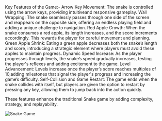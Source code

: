 Key Features of the Game:-
Arrow Key Movement: The snake is controlled using the arrow keys, providing intuitiveand responsive gameplay.
Wall Wrapping: The snake seamlessly passes through one side of the screen and reappears on the opposite side, offering an endless playing field and adding a unique challenge to navigation.
Red Apple Growth: When the snake consumes a red apple, its length increases, and the score increments accordingly. This rewards the player for careful movement and planning.
Green Apple Shrink: Eating a green apple decreases both the snake’s length and score, introducing a strategic element where players must avoid these apples to maintain progress.
Dynamic Speed Increase: As the player progresses through levels, the snake’s speed gradually increases, testing the player's reflexes and adding excitement to the game.
Level Advancement: Levels increase once the player’s score reaches multiples of 10,adding milestones that signal the player's progress and increasing the game’s difficulty.
Self-Collision and Game Restart: The game ends when the snake collides with itself, but players are given the option to restart by pressing any key, allowing them to jump back into the action quickly.

These features enhance the traditional Snake game by adding complexity, strategy, and replayability.

![Snake Game](https://github.com/user-attachments/assets/625ab405-41cf-4b6a-8b75-bb5baf24b39a)
